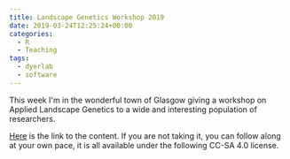 ```yaml
---
title: Landscape Genetics Workshop 2019
date: 2019-03-24T12:25:24+00:00
categories:
  - R
  - Teaching
tags:
  - dyerlab
  - software
---
```

This week I'm in the wonderful town of Glasgow giving a workshop on Applied Landscape Genetics to a wide and interesting population of researchers. 

[Here](https://drive.google.com/open?id=1DjbT-WO2pNnAb1AbofQgg1gw9JsatTrY) is the link to the content. If you are not taking it, you can follow along at your own pace, it is all available under the following CC-SA 4.0 license.<figure class="wp-block-image">

[<img src="https://rodneydyer.com/wp-content/uploads/2019/03/Screen-Shot-2019-03-24-at-5.11.33-PM-1024x263.png" alt="" class="wp-image-2261" srcset="https://rodneydyer.com/wp-content/uploads/2019/03/Screen-Shot-2019-03-24-at-5.11.33-PM-1024x263.png 1024w, https://rodneydyer.com/wp-content/uploads/2019/03/Screen-Shot-2019-03-24-at-5.11.33-PM-300x77.png 300w, https://rodneydyer.com/wp-content/uploads/2019/03/Screen-Shot-2019-03-24-at-5.11.33-PM-768x197.png 768w, https://rodneydyer.com/wp-content/uploads/2019/03/Screen-Shot-2019-03-24-at-5.11.33-PM.png 1596w" sizes="(max-width: 1024px) 100vw, 1024px" />](https://creativecommons.org/licenses/by-sa/4.0/)</figure></p>

